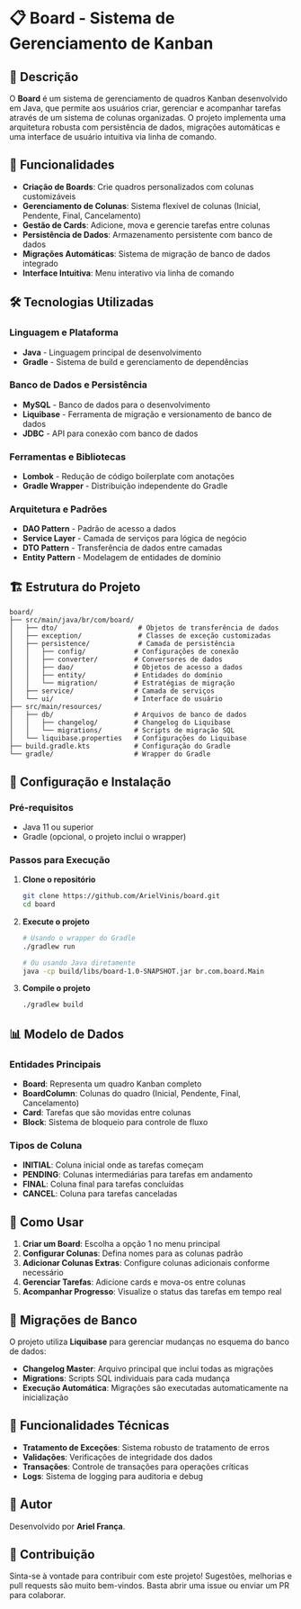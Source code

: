 # 📋 Board - Sistema de Gerenciamento de Kanban

## 📖 Descrição

O **Board** é um sistema de gerenciamento de quadros Kanban desenvolvido em Java, que permite aos usuários criar, gerenciar e acompanhar tarefas através de um sistema de colunas organizadas. O projeto implementa uma arquitetura robusta com persistência de dados, migrações automáticas e uma interface de usuário intuitiva via linha de comando.

## 🚀 Funcionalidades

- **Criação de Boards**: Crie quadros personalizados com colunas customizáveis
- **Gerenciamento de Colunas**: Sistema flexível de colunas (Inicial, Pendente, Final, Cancelamento)
- **Gestão de Cards**: Adicione, mova e gerencie tarefas entre colunas
- **Persistência de Dados**: Armazenamento persistente com banco de dados
- **Migrações Automáticas**: Sistema de migração de banco de dados integrado
- **Interface Intuitiva**: Menu interativo via linha de comando

## 🛠️ Tecnologias Utilizadas

### **Linguagem e Plataforma**
- **Java** - Linguagem principal de desenvolvimento
- **Gradle** - Sistema de build e gerenciamento de dependências

### **Banco de Dados e Persistência**
- **MySQL** - Banco de dados para o desenvolvimento
- **Liquibase** - Ferramenta de migração e versionamento de banco de dados
- **JDBC** - API para conexão com banco de dados

### **Ferramentas e Bibliotecas**
- **Lombok** - Redução de código boilerplate com anotações
- **Gradle Wrapper** - Distribuição independente do Gradle

### **Arquitetura e Padrões**
- **DAO Pattern** - Padrão de acesso a dados
- **Service Layer** - Camada de serviços para lógica de negócio
- **DTO Pattern** - Transferência de dados entre camadas
- **Entity Pattern** - Modelagem de entidades de domínio

## 🏗️ Estrutura do Projeto

```
board/
├── src/main/java/br/com/board/
│   ├── dto/                    # Objetos de transferência de dados
│   ├── exception/              # Classes de exceção customizadas
│   ├── persistence/            # Camada de persistência
│   │   ├── config/            # Configurações de conexão
│   │   ├── converter/         # Conversores de dados
│   │   ├── dao/               # Objetos de acesso a dados
│   │   ├── entity/            # Entidades do domínio
│   │   └── migration/         # Estratégias de migração
│   ├── service/               # Camada de serviços
│   └── ui/                    # Interface do usuário
├── src/main/resources/
│   ├── db/                    # Arquivos de banco de dados
│   │   ├── changelog/         # Changelog do Liquibase
│   │   └── migrations/        # Scripts de migração SQL
│   └── liquibase.properties   # Configurações do Liquibase
├── build.gradle.kts           # Configuração do Gradle
└── gradle/                    # Wrapper do Gradle
```

## 🔧 Configuração e Instalação

### **Pré-requisitos**
- Java 11 ou superior
- Gradle (opcional, o projeto inclui o wrapper)

### **Passos para Execução**

1. **Clone o repositório**
   ```bash
   git clone https://github.com/ArielVinis/board.git
   cd board
   ```

2. **Execute o projeto**
   ```bash
   # Usando o wrapper do Gradle
   ./gradlew run
   
   # Ou usando Java diretamente
   java -cp build/libs/board-1.0-SNAPSHOT.jar br.com.board.Main
   ```

3. **Compile o projeto**
   ```bash
   ./gradlew build
   ```

## 📊 Modelo de Dados

### **Entidades Principais**

- **Board**: Representa um quadro Kanban completo
- **BoardColumn**: Colunas do quadro (Inicial, Pendente, Final, Cancelamento)
- **Card**: Tarefas que são movidas entre colunas
- **Block**: Sistema de bloqueio para controle de fluxo

### **Tipos de Coluna**
- **INITIAL**: Coluna inicial onde as tarefas começam
- **PENDING**: Colunas intermediárias para tarefas em andamento
- **FINAL**: Coluna final para tarefas concluídas
- **CANCEL**: Coluna para tarefas canceladas

## 🎯 Como Usar

1. **Criar um Board**: Escolha a opção 1 no menu principal
2. **Configurar Colunas**: Defina nomes para as colunas padrão
3. **Adicionar Colunas Extras**: Configure colunas adicionais conforme necessário
4. **Gerenciar Tarefas**: Adicione cards e mova-os entre colunas
5. **Acompanhar Progresso**: Visualize o status das tarefas em tempo real

## 🔄 Migrações de Banco

O projeto utiliza **Liquibase** para gerenciar mudanças no esquema do banco de dados:

- **Changelog Master**: Arquivo principal que inclui todas as migrações
- **Migrations**: Scripts SQL individuais para cada mudança
- **Execução Automática**: Migrações são executadas automaticamente na inicialização

## 🧪 Funcionalidades Técnicas

- **Tratamento de Exceções**: Sistema robusto de tratamento de erros
- **Validações**: Verificações de integridade dos dados
- **Transações**: Controle de transações para operações críticas
- **Logs**: Sistema de logging para auditoria e debug

## 👤 Autor

Desenvolvido por **Ariel França**.

## 🤝 Contribuição

Sinta-se à vontade para contribuir com este projeto! Sugestões, melhorias e pull requests são muito bem-vindos. Basta abrir uma issue ou enviar um PR para colaborar.
